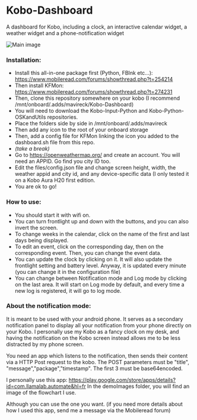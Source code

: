# Kobo-Dashboard
A dashboard for Kobo, including a clock, an interactive calendar widget, a weather widget and a phone-notification widget

![Main image](https://github.com/Mavireck/Kobo-Dashboard/blob/master/DemoImages/20190812_145209.jpg?raw=true)


### Installation:
* Install this all-in-one package first (Python, FBInk etc...):
https://www.mobileread.com/forums/showthread.php?t=254214
* Then install KFMon:
https://www.mobileread.com/forums/showthread.php?t=274231
* Then, clone this repository somewhere on your kobo (I recommend /mnt/onboard/.adds/mavireck/Kobo-Dashboard)
* You will need to download the Kobo-Input-Python and Kobo-Python-OSKandUtils repositories.
* Place the folders side by side in /mnt/onboard/.adds/mavireck
* Then add any icon to the root of your onboard storage
* Then, add a config file for KFMon linking the icon you added to the dashboard.sh file from this repo.
* *(take a break)*
* Go to https://openweathermap.org/ and create an account. You will need an APPID. Go find you city ID too.
* Edit the files/config.json file and change screen height, width, the weather appid and city id, and any device-specific data (I only tested it on a Kobo Aura H20 first edition.
* You are ok to go!

### How to use:
* You should start it with wifi on.
* You can turn frontlight up and down with the buttons, and you can also invert the screen.
* To change weeks in the calendar, click on the name of the first and last days being displayed.
* To edit an event, click on the corresponding day, then on the corresponding event. Then, you can change the event data.
* You can update the clock by clicking on it. It will also update the frontlight setting and battery level. Anyway, it is updated every minute (you can change it in the configuration file)
* You can change between Notification mode and Log mode by clicking on the last area. It will start on Log mode by default, and every time a new log is registered, it will go to log mode.

### About the notification mode:
It is meant to be used with your android phone. 
It serves as a secondary notification panel to display all your notification from your phone directly on your Kobo.
I personally use my Kobo as a fancy clock on my desk, and having the notification on the Kobo screen instead allows me to be less distracted by my phone screen.

You need an app which listens to the notification, then sends their content via a HTTP Post request to the kobo. The POST parameters must be "title", "message","package","timestamp". The first 3 must be base64encoded.

I personally use this app:
https://play.google.com/store/apps/details?id=com.llamalab.automate&hl=fr
In the demoImages folder, you will find an image of the flowchart I use.

Although you can use the one you want. (if you need more details about how I used this app, send me a message via the Mobileread forum)
